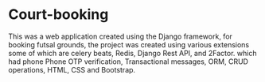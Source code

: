# Court-booking
This was a web application created using the Django framework, for booking futsal grounds, the project was created using various extensions some of which are celery beats, Redis, Django Rest API, and 2Factor. which had phone Phone OTP verification, Transactional messages, ORM, CRUD operations, HTML, CSS and Bootstrap.
